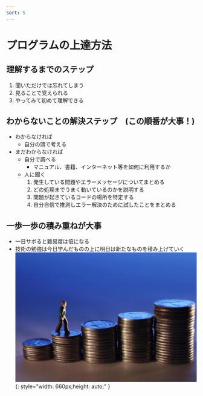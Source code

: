 ```yaml
---
sort: 5
---
```


# プログラムの上達方法

## 理解するまでのステップ

  1. 聞いただけでは忘れてしまう
  2. 見ることで覚えられる
  3. やってみて初めて理解できる

## わからないことの解決ステップ　(この順番が大事！)

- わからなければ
  - 自分の頭で考える
- まだわからなければ
  - 自分で調べる  
    - マニュアル、書籍、インターネット等を如何に利用するか
  - 人に聞く
    1. 発生している問題やエラーメッセージについてまとめる
    2. どの処理までうまく動いているのかを説明する
    3. 問題が起きているコードの場所を特定する
    4. 自分自信で推測しエラー解決のために試したことをまとめる

## 一歩一歩の積み重ねが大事

- 一日サボると難易度は倍になる
- 技術の勉強は今日学んだものの上に明日は新たなものを積み上げていく<br>
 ![](./images/24.一歩一歩の積み重ね.jpeg){: style="width: 660px;height: auto;" }